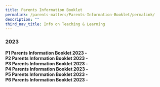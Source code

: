 ```yaml
---
title: Parents Information Booklet
permalink: /parents-matters/Parents-Information-Booklet/permalink/
description: ""
third_nav_title: Info on Teaching & Learning
---
```

### **2023**

**P1 Parents Information Booklet 2023 -**[](/files/Parents%20Matter/Info(T&L)/2023/Primary%201%20Parents%20Information%20Booklet%202023.pdf)
<br>**P2 Parents Information Booklet 2023 -**[](/files/Parents%20Matter/Info(T&L)/2023/Primary%202%20Parents%20Information%20Booklet%202023.pdf)
<br>**P3 Parents Information Booklet 2023 -**[](/files/Parents%20Matter/Info(T&L)/2023/Primary%203%20Parents%20Information%20Booklet%202023.pdf)
<br>**P4 Parents Information Booklet 2023 -**[](/files/Parents%20Matter/Info(T&L)/2023/Primary%204%20Parents%20Information%20Booklet%202023.pdf)
<br>**P5 Parents Information Booklet 2023 -**[](/files/Parents%20Matter/Info(T&L)/2023/Primary%205%20Parents%20Information%20Booklet%202023.pdf)
<br>**P6 Parents Information Booklet 2023 -**[](/files/Parents%20Matter/Info(T&L)/2023/Primary%206%20Parents%20Information%20Booklet%202023.pdf)